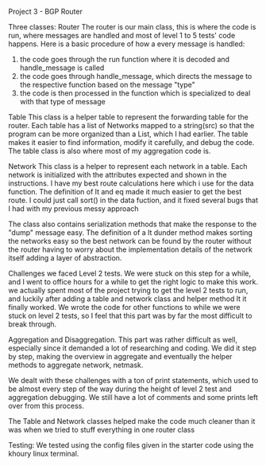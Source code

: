 Project 3 - BGP Router

Three classes:
Router
The router is our main class, this is where the code is run, where messages are handled and most of level 1 to 5 tests' code happens.
Here is a basic procedure of how a every message is handled:
1. the code goes through the run function where it is decoded and handle_message is called
2. the code goes through handle_message, which directs the message to the respective function based on the message "type"
3. the code is then processed in the function which is specialized to deal with that type of message

Table
This class is a helper table to represent the forwarding table for the router.
Each table has a list of Networks mapped to a string(src) so that the program can be more organized than a List, which I had earlier. The table makes it easier to find information, modify it carefully, and debug the code. 
The table class is also where most of my aggregation code is.

Network
This class is a helper to represent each network in a table.
Each network is initialized with the attributes expected and shown in the instructions.
I have my best route calculations here which i use for the data function.
The definition of lt and eq made it much easier to get the best route. I could just call sort() in the data fuction, and it fixed several bugs that I had with my previous messy approach

The class also contains serialization methods that make the response to the "dump" message easy.
The definition of a lt dunder method makes sorting the networks easy so the best network can be found by the router without the router having to worry about the implementation details of the network itself adding a layer of abstraction.

Challenges we faced
Level 2 tests. We were stuck on this step for a while, and I went to office hours for a while to get the right logic to make this work. we actually spent most of the project trying to get the level 2 tests to run, and luckily after adding a table and network class and helper method lt it finally worked. We wrote the code for other functions to while we were stuck on level 2 tests, so I feel that this part was by far the most difficult to break through.

Aggregation and Disaggregation. This part was rather difficult as well, especially since it demanded a lot of researching and coding. We did it step by step, making the overview in aggregate and eventually the helper methods to aggregate network, netmask.

We dealt with these challenges with a ton of print statements, which used to be almost every step of the way during the height of level 2 test and aggregation debugging. We still have a lot of comments and some prints left over from this process.

The Table and Network classes helped make the code much cleaner than it was when we tried to stuff everything in one router class

Testing:
We tested using the config files given in the starter code using the khoury linux terminal.

